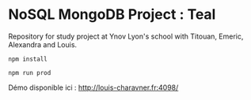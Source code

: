 # NoSQL MongoDB Project : Teal

Repository for study project at Ynov Lyon's school with Titouan, Emeric, Alexandra and Louis.

```
npm install
```

```
npm run prod
```

Démo disponible ici : http://louis-charavner.fr:4098/
